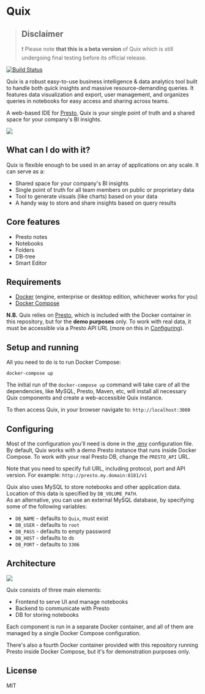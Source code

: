 # Quix

> ## Disclaimer
> :exclamation: Please note **that this is a beta version** of Quix which is still undergoing final testing before its official release.

[![Build Status](https://travis-ci.com/wix-incubator/quix.svg?branch=master)](https://travis-ci.com/wix-incubator/quix)

Quix is a robust easy-to-use business intelligence & data analytics tool built to handle both quick insights and massive resource-demanding queries. It features data visualization and export, user management, and organizes queries in notebooks for easy access and sharing across teams.

A web-based IDE for [Presto](https://github.com/prestosql/presto), Quix is your single point of truth and a shared space for your company's BI insights.

![](docs/flow.gif)

## What can I do with it?

Quix is flexible enough to be used in an array of applications on any scale. It can serve as a:

- Shared space for your company's BI insights
- Single point of truth for all team members on public or proprietary data
- Tool to generate visuals (like charts) based on your data
- A handy way to store and share insights based on query results

## Core features

* Presto notes
* Notebooks
* Folders
* DB-tree
* Smart Editor
<!-- TODO Full text search -->

## Requirements
* [Docker](https://www.docker.com/products) (engine, enterprise or desktop edition, whichever works for you)
* [Docker Compose](https://docs.docker.com/compose/install/)

**N.B.** Quix relies on [Presto](https://prestosql.io/), which is included with the Docker container in this repository, but for the **demo purposes** only. To work with real data, it must be accessible via a Presto API URL (more on this in [Configuring](#Configuring)).

## Setup and running

All you need to do is to run Docker Compose:

```
docker-compose up
```

The initial run of the `docker-compose up` command will take care of all the dependencies, like MySQL, Presto, Maven, etc, will install all necessary Quix components and create a web-accessible Quix instance.

To then access Quix, in your browser navigate to:
`http://localhost:3000`

## Configuring

Most of the configuration you'll need is done in the [.env](./.env) configuration file. By default, Quix works with a demo Presto instance that runs inside Docker Compose. To work with your real Presto DB, change the `PRESTO_API` URL.

Note that you need to specify full URL, including protocol, port and API version. For example: `http://presto.my.domain:8181/v1`

Quix also uses MySQL to store notebooks and other application data. Location of this data is specified by `DB_VOLUME_PATH`. <br />
As an alternative, you can use an external MySQL database, by specifying some of the following variables:
* `DB_NAME` - defaults to `Quix`, must exist
* `DB_USER` - defaults to `root`
* `DB_PASS` - defaults to empty password
* `DB_HOST` - defaults to `db`
* `DB_PORT` - defaults to `3306`

## Architecture

![](docs/architecture.png)

Quix consists of three main elements:

* Frontend to serve UI and manage notebooks
* Backend to communicate with Presto
* DB for storing notebooks

Each component is run in a separate Docker container, and all of them are managed by a single Docker Compose configuration.

There's also a fourth Docker container provided with this repository running Presto inside Docker Compose, but it's for demonstration purposes only.

<!-- ### TODO User authentication -->

<!-- ### TODO ## Using Quix

N.B. REVISIT THIS PART WHEN APP IS OUT OF BETA OR WHEN UI IS MORE STABLE

Let's start with two major concepts of Quix - **notebooks** and **notes**.

#### Notes

A note is basically a record of an SQL query, which when run, retries data from your database.

Notes can be run on demand or can be scheduled to execute automatically at a specific time, or repeat based on a time interval.

Notes can be shared and query execution results can be embedded online.

#### Notebooks

Notebooks are collections of notes and are primarily used to organize things in a neat way. Notebooks helps group notes together and can also be nested within folders.
-->

## License
MIT

